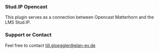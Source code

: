 ### Stud.IP Opencast
This plugin serves as a connection between Opencast Matterhorn and the LMS Stud.IP.




### Support or Contact
Feel free to contact till.gloeggler@elan-ev.de
